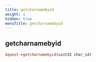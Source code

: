 ```yaml
---
title: getcharnamebyid
weight: 1
hidden: true
menuTitle: getcharnamebyid
---
```

## getcharnamebyid
```perl
$quest->getcharnamebyid(uint32 char_id)
```